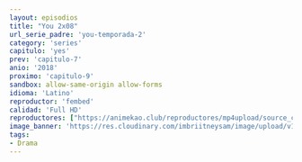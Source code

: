 ```yaml
---
layout: episodios
title: "You 2x08"
url_serie_padre: 'you-temporada-2'
category: 'series'
capitulo: 'yes'
prev: 'capitulo-7'
anio: '2018'
proximo: 'capitulo-9'
sandbox: allow-same-origin allow-forms
idioma: 'Latino'
reproductor: 'fembed'
calidad: 'Full HD'
reproductores: ["https://animekao.club/reproductores/mp4upload/source_cpanel/embed.php?data=v3HYEamYV49Aip8RijebdHSn+w266vLx89KVotHKKb1vcX+o44V3U7F3CwTqiFU04DUKYUm09qbSGrPjta4jmpOL8pTzaZpEGHmuAAzbrkszlOPzf5lMDv82Twat09+1h6ZWFjJDEBZbCyOfnpm1YNyGdONlpB6iSHUmdOZUhEF2Ic7g/35zZhp+M+q9iyuqUGbwvv1j3/ra+yQIpyVR5wqxMes0dVOY3oZ+idUIBYo1xnCNJdmikW9DyYe4IIQ+7S6VH+2E3CY5ztHMXNqZyCu7PFT7LmMQBDt+NmeLnXOCkpG8htdx7P8rdTxuePDlXVruVOhLmLqTgi+sGDG89QdhjkWLcBvwD1k6fkb0cAlvUiPJQEjZec4fIAkwfdosU4+uEzVO7a+q9H6WoWDCGLyeEJuAsmKJVC3cIkLCpz0=","https://animekao.club/kaodrive/embed.php?data=twCJw5kDD9KylIbK32BIVLeFzBVJgV3QVR4d79fyntaloJrTeVVn+mZ0RUwKGbASFXn+m1fQDyF65Z+Q7HWDDGWPUtiiujk8pkW2gfuXVgfXR2nm9XgL/vktyyAUAmYoE1eQMQW5R80XcL4Zv3nnUd1+K5QZvN9RNr6TSLP7GfAjtAzVE/fIpqEG1d5hbpq3cbDmmakCAChjV/AoowwIy5lH81D7ZXoRho+TCgmnIYeOtabJPX0WtIwrNxN/vzpJqL/ouN/7YhUUjR0aUPrDhJ1JqKGFrumg2eo2PFkbxbooUgMR3baTq1r1cgq6F4WKnJq6Qjcy5l/QOvRlPQwbkmf9LasiuKUB26oFBojxUZt18+KCPDaUYG/2rPKLBYEMBtY49tlUbVX1jj558klKtfsfPTefIYSI5ScjZhd1BETqFgbEx7+5avb8p1bZqD+Uja9+vWPNuoBkreaYu0shAqTouSm2aBzdvzzd21fTaLk=","https://animekao.club/play/series/y/you/you-2x08.html","https://www.ilovefembed.best/v/-5gl4ip2p30r71j","https://gounlimited.to/embed-xfy7zezzasl8.html"]
image_banner: 'https://res.cloudinary.com/imbriitneysam/image/upload/v1546465939/you-banner-min.jpg'
tags:
- Drama
---
```











